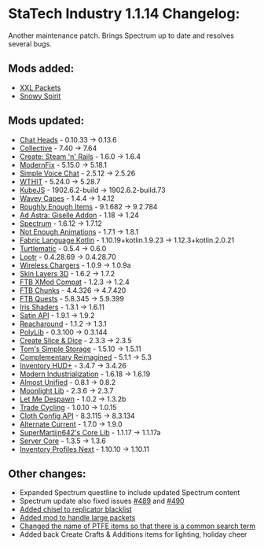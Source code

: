 # StaTech Industry 1.1.14 Changelog:
Another maintenance patch. Brings Spectrum up to date and resolves several bugs.

## Mods added:
- [XXL Packets](https://www.curseforge.com/minecraft/mc-mods/xxl-packets)
- [Snowy Spirit](https://www.curseforge.com/minecraft/mc-mods/snowy-spirit)

## Mods updated:
- [Chat Heads](https://www.curseforge.com/minecraft/mc-mods/chat-heads) - 0.10.33 -> 0.13.6
- [Collective](https://www.curseforge.com/minecraft/mc-mods/collective) - 7.40 -> 7.64
- [Create: Steam 'n' Rails](https://www.curseforge.com/minecraft/mc-mods/create-steam-n-rails) - 1.6.0 -> 1.6.4
- [ModernFix](https://www.curseforge.com/minecraft/mc-mods/modernfix) - 5.15.0 -> 5.18.1
- [Simple Voice Chat](https://www.curseforge.com/minecraft/mc-mods/simple-voice-chat) - 2.5.12 -> 2.5.26
- [WTHIT](https://www.curseforge.com/minecraft/mc-mods/wthit) - 5.24.0 -> 5.28.7
- [KubeJS](https://www.curseforge.com/minecraft/mc-mods/kubejs) - 1902.6.2-build -> 1902.6.2-build.73
- [Wavey Capes](https://www.curseforge.com/minecraft/mc-mods/waveycapes) - 1.4.4 -> 1.4.12
- [Roughly Enough Items](https://www.curseforge.com/minecraft/mc-mods/roughly-enough-items) - 9.1.682 -> 9.2.784
- [Ad Astra: Giselle Addon](https://www.curseforge.com/minecraft/mc-mods/ad-astra-giselle-addon) - 1.18 -> 1.24
- [Spectrum](https://www.curseforge.com/minecraft/mc-mods/spectrum) - 1.6.12 -> 1.7.12
- [Not Enough Animations](https://www.curseforge.com/minecraft/mc-mods/not-enough-animations) - 1.7.1 -> 1.8.1
- [Fabric Language Kotlin](https://www.curseforge.com/minecraft/mc-mods/fabric-language-kotlin) - 1.10.19+kotlin.1.9.23 -> 1.12.3+kotlin.2.0.21
- [Turtlematic](https://www.curseforge.com/minecraft/mc-mods/turtlematic) - 0.5.4 -> 0.6.0
- [Lootr](https://www.curseforge.com/minecraft/mc-mods/lootr-fabric) - 0.4.28.69 -> 0.4.28.70
- [Wireless Chargers](https://www.curseforge.com/minecraft/mc-mods/wireless-chargers) - 1.0.9 -> 1.0.9a
- [Skin Layers 3D](https://www.curseforge.com/minecraft/mc-mods/skin-layers-3d) - 1.6.2 -> 1.7.2
- [FTB XMod Compat](https://www.curseforge.com/minecraft/mc-mods/ftb-xmod-compat) - 1.2.3 -> 1.2.4
- [FTB Chunks](https://www.curseforge.com/minecraft/mc-mods/ftb-chunks-fabric) - 4.4.326 -> 4.7.420
- [FTB Quests](https://www.curseforge.com/minecraft/mc-mods/ftb-quests-fabric) - 5.8.345 -> 5.9.399
- [Iris Shaders](https://www.curseforge.com/minecraft/mc-mods/irisshaders) - 1.3.1 -> 1.6.11
- [Satin API](https://www.curseforge.com/minecraft/mc-mods/satin-api) - 1.9.1 -> 1.9.2
- [Reacharound](https://www.curseforge.com/minecraft/mc-mods/reacharound) - 1.1.2 -> 1.3.1
- [PolyLib](https://www.curseforge.com/minecraft/mc-mods/polylib) - 0.3.100 -> 0.3.144
- [Create Slice & Dice](https://www.curseforge.com/minecraft/mc-mods/slice-and-dice) - 2.3.3 -> 2.3.5
- [Tom's Simple Storage](https://www.curseforge.com/minecraft/mc-mods/toms-storage-fabric) - 1.5.10 -> 1.5.11
- [Complementary Reimagined](https://www.curseforge.com/minecraft/shaders/complementary-reimagined) - 5.1.1 -> 5.3
- [Inventory HUD+](https://www.curseforge.com/minecraft/mc-mods/inventory-hud-forge) - 3.4.7 -> 3.4.26
- [Modern Industrialization](https://www.curseforge.com/minecraft/mc-mods/modern-industrialization) - 1.6.18 -> 1.6.19
- [Almost Unified](https://www.curseforge.com/minecraft/mc-mods/almost-unified) - 0.8.1 -> 0.8.2
- [Moonlight Lib](https://www.curseforge.com/minecraft/mc-mods/selene) - 2.3.6 -> 2.3.7
- [Let Me Despawn](https://www.curseforge.com/minecraft/mc-mods/let-me-despawn) - 1.0.2 -> 1.3.2b
- [Trade Cycling](https://www.curseforge.com/minecraft/mc-mods/trade-cycling) - 1.0.10 -> 1.0.15
- [Cloth Config API](https://www.curseforge.com/minecraft/mc-mods/cloth-config) - 8.3.115 -> 8.3.134
- [Alternate Current](https://www.curseforge.com/minecraft/mc-mods/alternate-current) - 1.7.0 -> 1.9.0
- [SuperMartijn642's Core Lib](https://www.curseforge.com/minecraft/mc-mods/supermartijn642s-core-lib) - 1.1.17 -> 1.1.17a
- [Server Core](https://www.curseforge.com/minecraft/mc-mods/servercore) - 1.3.5 -> 1.3.6
- [Inventory Profiles Next](https://www.curseforge.com/minecraft/mc-mods/inventory-profiles-next) - 1.10.10 -> 1.10.11

## Other changes:
- Expanded Spectrum questline to include updated Spectrum content
- Spectrum update also fixed issues [#489](https://github.com/TheStaticVoid/StaTech-Industry/issues/489) and [#490](https://github.com/TheStaticVoid/StaTech-Industry/issues/490)
- [Added chisel to replicator blacklist](https://github.com/TheStaticVoid/StaTech-Industry/issues/494)
- [Added mod to handle large packets](https://github.com/TheStaticVoid/StaTech-Industry/issues/496)
- [Changed the name of PTFE items so that there is a common search term](https://github.com/TheStaticVoid/StaTech-Industry/issues/467)
- Added back Create Crafts & Additions items for lighting, holiday cheer

